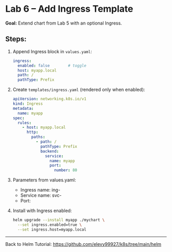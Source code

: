# Lab 6 – Add Ingress Template

**Goal:** Extend chart from Lab 5 with an optional Ingress.

## Steps:

1. Append Ingress block in `values.yaml`:
   ```yaml
   ingress:
     enabled: false        # toggle
     host: myapp.local
     path: /
     pathType: Prefix
   ```

2. Create `templates/ingress.yaml` (rendered only when enabled):
   ```yaml
   apiVersion: networking.k8s.io/v1
   kind: Ingress
   metadata:
     name: myapp
   spec:
     rules:
       - host: myapp.local
         http:
           paths:
             - path: /
               pathType: Prefix
               backend:
                 service:
                   name: myapp
                   port:
                     number: 80
   ```

3. Parameters from values.yaml:
   - Ingress name: ing-**<n>**
   - Service name: svc-**<n>**
   - Port: **<port>**

4. Install with Ingress enabled:
   ```bash
   helm upgrade --install myapp ./mychart \
     --set ingress.enabled=true \
     --set ingress.host=myapp.local
   ```

---

Back to Helm Tutorial:
https://github.com/elevy99927/k8s/tree/main/helm